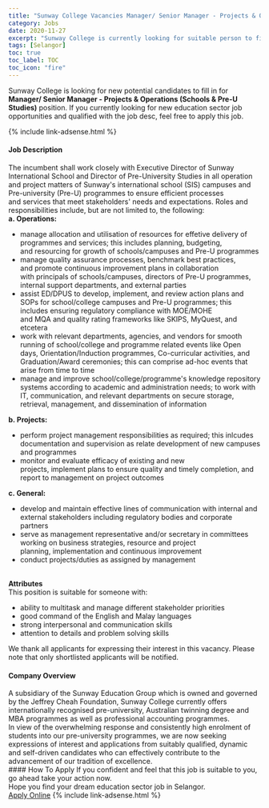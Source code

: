 ```yaml
---
title: "Sunway College Vacancies Manager/ Senior Manager - Projects & Operations (Schools & Pre-U Studies)" 
category: Jobs 
date: 2020-11-27 
excerpt: "Sunway College is currently looking for suitable person to fill in the Manager/ Senior Manager - Projects & Operations (Schools & Pre-U Studies) which positioned at Selangor" 
tags: [Selangor] 
toc: true 
toc_label: TOC 
toc_icon: "fire" 
--- 
```


<p>Sunway College is looking for new potential candidates to fill in for <b>Manager/ Senior Manager - Projects & Operations (Schools & Pre-U Studies)</b> position. If you currently looking for new education sector job opportunities and qualified with the job desc, feel free to apply this job.
</p>{% include link-adsense.html %} 
 <div><div><div><h4>Job Description</h4></div></div><div><div><span><div><div><div>The incumbent shall work closely with Executive Director of Sunway International School&#160;and Director of Pre-University Studies in all&#160;operation and project&#160;matters&#160;of Sunway's international school (SIS)&#160;campuses and Pre-university (Pre-U) programmes to ensure&#160;efficient&#160;processes and&#160;services that meet&#160;stakeholders' needs and expectations. Roles and responsibilities include, but are not limited to, the following:</div><div><strong>a.&#160;Operations:</strong></div><ul><li>manage allocation and utilisation of resources for effetive&#160;delivery of programmes and services; this includes planning, budgeting, and&#160;resourcing for growth of&#160;schools/campuses&#160;and Pre-U programmes</li><li>manage quality assurance processes, benchmark best practices, and&#160;promote continuous improvement plans in collaboration with&#160;principals of&#160;schools/campuses, directors of Pre-U programmes, internal support departments, and external parties</li><li>assist ED/DPUS&#160;to develop, implement, and review action plans and SOPs for&#160;school/college&#160;campuses and Pre-U programmes; this includes ensuring regulatory compliance with MOE/MOHE and&#160;MQA&#160;and&#160;quality rating&#160;frameworks like SKIPS, MyQuest, and etcetera</li><li>work with relevant departments,&#160;agencies, and vendors&#160;for smooth running of school/college&#160;and programme related&#160;events like Open days, Orientation/Induction programmes, Co-curricular activities, and Graduation/Award ceremonies; this&#160;can comprise ad-hoc events that arise from time to time</li><li>manage and improve school/college/programme's knowledge repository systems&#160;according to&#160;academic and administration needs; to work with IT, communication,&#160;and relevant departments on secure storage, retrieval, management, and dissemination of information</li></ul><div><strong>b.&#160;Projects:</strong></div><ul><li>perform project management responsibilities as required; this&#160;inlcudes documentation and supervision&#160;as relate&#160;development of new campuses and programmes</li><li>monitor and evaluate efficacy of&#160;existing and new projects,&#160;implement&#160;plans&#160;to ensure quality and timely completion, and report to management on project outcomes</li></ul><div><strong>c.&#160;General:</strong></div><ul><li>develop and maintain effective lines of communication with&#160;internal and external&#160;stakeholders&#160;including&#160;regulatory bodies and&#160;corporate partners</li><li>serve as management representative and/or secretary in committees working on business strategies, resource and project planning,&#160;implementation&#160;and&#160;continuous improvement</li><li>conduct&#160;projects/duties as assigned by management&#160;</li></ul><div><br><strong>Attributes</strong></div><div>This position is suitable for someone with:</div><ul><li>ability to multitask and manage different&#160;stakeholder priorities</li><li>good&#160;command of&#160;the English and Malay languages&#160;</li><li>strong interpersonal and communication skills</li><li>attention to details and&#160;problem solving skills&#160;</li></ul></div><div>We thank all applicants for expressing their interest in this vacancy. Please note that only shortlisted applicants will be notified.</div></div></span></div></div></div> 
<div><div><div><h4>Company Overview</h4></div></div><div><div><span><div><div>
	A subsidiary of the Sunway Education Group which is owned and governed by the Jeffrey Cheah Foundation, Sunway College currently offers internationally recognised pre-university, Australian twinning degree and MBA programmes as well as professional accounting programmes.</div>
<div>
	In view of the overwhelming response and consistently high enrolment of students into our pre-university programmes, we are now seeking expressions of interest and applications from suitably qualified, dynamic and self-driven candidates who can effectively contribute to the advancement of our tradition of excellence.</div></div></span></div></div></div> 
#### How To Apply 
If you confident and feel that this job is suitable to you, go ahead take your action now. <br/> 
Hope you find your dream education sector job in Selangor. <br/> 
<a href="https://www.jobstreet.com.my/en/job/manager-senior-manager-projects-operations-schools-pre-u-studies-4432011?jobId=jobstreet-my-job-4432011&sectionRank=7&token=0~8414038d-d86e-4b05-8c6b-a1066d420f22&fr=SRP%20View%20In%20New%20Ta" class="btn btn--info" target="_blank" rel="nofollow noopenner">Apply Online</a> 
{% include link-adsense.html %} 